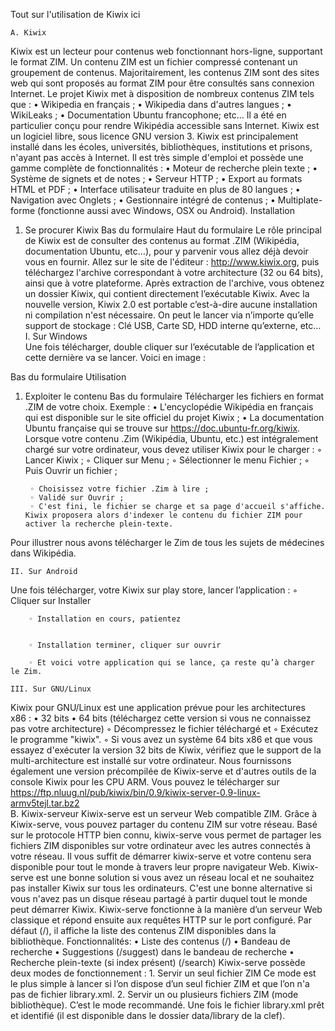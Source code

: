 
Tout sur l'utilisation de Kiwix ici

    A. Kiwix
Kiwix est un lecteur pour contenus web fonctionnant hors-ligne, supportant le format ZIM. Un contenu ZIM est un fichier compressé contenant un groupement de contenus. Majoritairement, les contenus ZIM sont des sites web qui sont proposés au format ZIM pour être consultés sans connexion Internet. 
Le projet Kiwix met à disposition de nombreux contenus ZIM tels que : 
    • Wikipedia en français ;
    • Wikipedia dans d'autres langues ;
    • WikiLeaks ;
    • Documentation Ubuntu francophone; etc…
Il a été en particulier conçu pour rendre Wikipédia accessible sans Internet. Kiwix est un logiciel libre, sous licence GNU version 3. 
Kiwix est principalement installé dans les écoles, universités, bibliothèques, institutions et prisons, n'ayant pas accès à Internet. 
Il est très simple d'emploi et possède une gamme complète de fonctionnalités : 
    • Moteur de recherche plein texte ;
    • Système de signets et de notes ;
    • Serveur HTTP ;
    • Export au formats HTML et PDF ;
    • Interface utilisateur traduite en plus de 80 langues ;
    • Navigation avec Onglets ;
    • Gestionnaire intégré de contenus ;
    • Multiplate-forme (fonctionne aussi avec Windows, OSX ou Android).
Installation
1. Se procurer Kiwix
Bas du formulaire
Haut du formulaire
Le rôle principal de Kiwix est de consulter des contenus au format .ZIM (Wikipédia, documentation Ubuntu, etc…), pour y parvenir vous allez déjà devoir vous en fournir. 
Allez sur le site de l'éditeur : http://www.kiwix.org, puis téléchargez l'archive correspondant à votre architecture (32 ou 64 bits), ainsi que à votre plateforme.
Après extraction de l'archive, vous obtenez un dossier Kiwix, qui contient directement l’exécutable Kiwix. Avec la nouvelle version, Kiwix 2.0 est portable c’est-à-dire aucune installation ni compilation n'est nécessaire. On peut le lancer via n’importe qu’elle support de stockage : Clé USB, Carte SD, HDD interne qu’externe, etc…
    I. Sur Windows  
Une fois télécharger, double cliquer sur l’exécutable de l’application et cette dernière va se lancer. Voici en image :

Bas du formulaire
Utilisation
1. Exploiter le contenu
Bas du formulaire
Télécharger les fichiers en format .ZIM de votre choix.
Exemple :
    • L'encyclopédie Wikipédia en français qui est disponible sur le site officiel du projet Kiwix ;
    • La documentation Ubuntu française qui se trouve sur https://doc.ubuntu-fr.org/kiwix.
Lorsque votre contenu .Zim (Wikipédia, Ubuntu, etc.) est intégralement chargé sur votre ordinateur, vous devez utiliser Kiwix pour le charger :
        ◦ Lancer Kiwix ;
        ◦ Cliquer sur Menu ;
        ◦ Sélectionner le menu Fichier ;
        ◦ Puis Ouvrir un fichier ;


        ◦ Choisissez votre fichier .Zim à lire ;
        ◦ Validé sur Ouvrir ;
        ◦ C'est fini, le fichier se charge et sa page d'accueil s'affiche. Kiwix proposera alors d'indexer le contenu du fichier ZIM pour activer la recherche plein-texte. 
Pour illustrer nous avons télécharger le Zim de tous les sujets de médecines dans Wikipédia.





    II. Sur Android    
Une fois télécharger, votre Kiwix sur play store, lancer l’application :
        ◦ Cliquer sur Installer

        ◦ Installation en cours, patientez


        ◦ Installation terminer, cliquer sur ouvrir

        ◦ Et voici votre application qui se lance, ça reste qu’à charger le Zim.

    III. Sur GNU/Linux  
Kiwix pour GNU/Linux est une application prévue pour les architectures x86 : 
    • 32 bits
    • 64 bits (téléchargez cette version si vous ne connaissez pas votre architecture)
        ◦ Décompressez le fichier téléchargé et 
        ◦ Exécutez le programme "kiwix". 
        ◦ Si vous avez un système 64 bits x86 et que vous essayez d'exécuter la version 32 bits de Kiwix, vérifiez que le support de la multi-architecture est installé sur votre ordinateur. 
Nous fournissons également une version précompilée de Kiwix-serve et d'autres outils de la console Kiwix pour les CPU ARM. Vous pouvez le télécharger sur https://ftp.nluug.nl/pub/kiwix/bin/0.9/kiwix-server-0.9-linux-armv5tejl.tar.bz2  
            B. Kiwix-serveur
Kiwix-serve est un serveur Web compatible ZIM. Grâce à Kiwix-serve, vous pouvez partager du contenu ZIM sur votre réseau. 
Basé sur le protocole HTTP bien connu, kiwix-serve vous permet de partager les fichiers ZIM disponibles sur votre ordinateur avec les autres connectés à votre réseau. Il vous suffit de démarrer kiwix-serve et votre contenu sera disponible pour tout le monde à travers leur propre navigateur Web. 
Kiwix-serve est une bonne solution si vous avez un réseau local et ne souhaitez pas installer Kiwix sur tous les ordinateurs. C'est une bonne alternative si vous n'avez pas un disque réseau partagé à partir duquel tout le monde peut démarrer Kiwix.
Kiwix-serve fonctionne à la manière d’un serveur Web classique et répond ensuite aux requêtes HTTP sur le port configuré. Par défaut (/), il affiche la liste des contenus ZIM disponibles dans la bibliothèque. 
Fonctionnalités: 
    • Liste des contenus (/)
    • Bandeau de recherche
    • Suggestions (/suggest) dans le bandeau de recherche
    • Recherche plein-texte (si index présent) (/search)
Kiwix-serve possède deux modes de fonctionnement : 
                1. Servir un seul fichier ZIM
Ce mode est le plus simple à lancer si l’on dispose d’un seul fichier ZIM et que l’on n'a pas de fichier library.xml.
    2. Servir un ou plusieurs fichiers ZIM (mode bibliothèque).
C’est le mode recommandé. Une fois le fichier library.xml prêt et identifié (il est disponible dans le dossier data/library de la clef).
